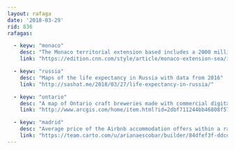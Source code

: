 ```yaml
---
layout: rafaga
date: '2018-03-29'
rid: 836
rafagas:

  - keyw: "monaco"
    desc: "The Monaco territorial extension based includes a 2000 million project for 2025 to gain 6 new hectares to the sea"
    link: "https://edition.cnn.com/style/article/monaco-extension-sea/index.html"

  - keyw: "russia"
    desc: "Maps of the life expectancy in Russia with data from 2016"
    link: "http://sashat.me/2018/03/27/life-expectancy-in-russia/"

  - keyw: "ontario"
    desc: "A map of Ontario craft breweries made with commercial digital tools in 2018 but with a retro cartographic style"
    link: "http://www.arcgis.com/home/item.html?id=2dbf711244bb46808f57f77f6e37a9ca"

  - keyw: "madrid"
    desc: "Average price of the Airbnb accommodation offers within a radius of 500 meters around Madrid metro stations"
    link: "https://team.carto.com/u/arianaescobar/builder/84dfef3f-ddcd-493e-a02d-2d387fbecbc3/embed"
---
```

